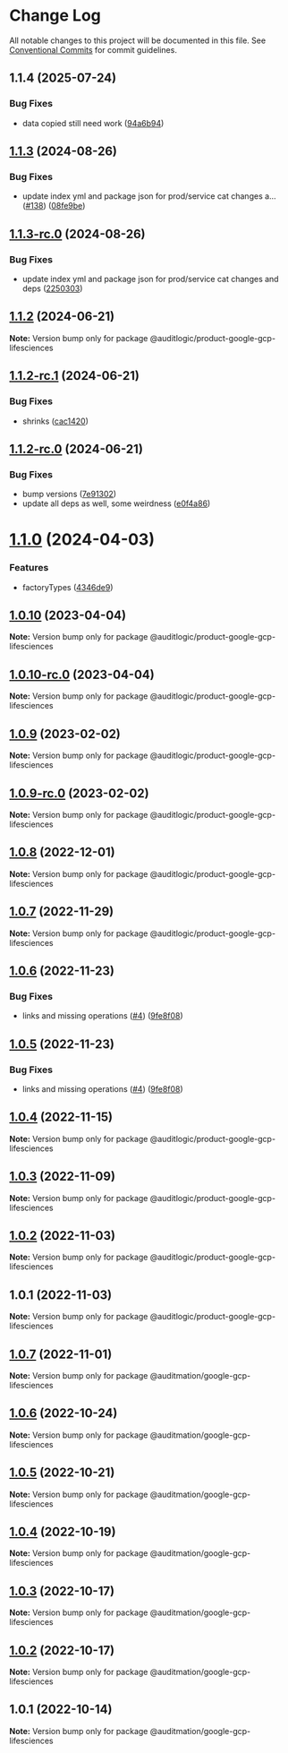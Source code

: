 # Change Log

All notable changes to this project will be documented in this file.
See [Conventional Commits](https://conventionalcommits.org) for commit guidelines.

## 1.1.4 (2025-07-24)


### Bug Fixes

* data copied still need work ([94a6b94](https://github.com/zerobias-org/product/commit/94a6b942fb0516367548599d739529536132755a))





## [1.1.3](https://github.com/auditlogic/product/compare/@auditlogic/product-google-gcp-lifesciences@1.1.2...@auditlogic/product-google-gcp-lifesciences@1.1.3) (2024-08-26)


### Bug Fixes

* update index yml and package json for prod/service cat changes a… ([#138](https://github.com/auditlogic/product/issues/138)) ([08fe9be](https://github.com/auditlogic/product/commit/08fe9beb1c8457462a19bc69caa02e6212d97e1a))





## [1.1.3-rc.0](https://github.com/auditlogic/product/compare/@auditlogic/product-google-gcp-lifesciences@1.1.2...@auditlogic/product-google-gcp-lifesciences@1.1.3-rc.0) (2024-08-26)


### Bug Fixes

* update index yml and package json for prod/service cat changes and deps ([2250303](https://github.com/auditlogic/product/commit/225030363a363608240135b7ebed386b28f01e4b))





## [1.1.2](https://github.com/auditlogic/product/compare/@auditlogic/product-google-gcp-lifesciences@1.1.2-rc.1...@auditlogic/product-google-gcp-lifesciences@1.1.2) (2024-06-21)

**Note:** Version bump only for package @auditlogic/product-google-gcp-lifesciences





## [1.1.2-rc.1](https://github.com/auditlogic/product/compare/@auditlogic/product-google-gcp-lifesciences@1.1.2-rc.0...@auditlogic/product-google-gcp-lifesciences@1.1.2-rc.1) (2024-06-21)


### Bug Fixes

* shrinks ([cac1420](https://github.com/auditlogic/product/commit/cac14200fefcd8183ab69fe89a47bd3f70f563e9))





## [1.1.2-rc.0](https://github.com/auditlogic/product/compare/@auditlogic/product-google-gcp-lifesciences@1.1.0...@auditlogic/product-google-gcp-lifesciences@1.1.2-rc.0) (2024-06-21)


### Bug Fixes

* bump versions ([7e91302](https://github.com/auditlogic/product/commit/7e913023b8b312150ed7762c32fbbe616be71de5))
* update all deps as well, some weirdness ([e0f4a86](https://github.com/auditlogic/product/commit/e0f4a864714e2d3de6bbf3da014d5312fe53be2f))





# [1.1.0](https://github.com/auditlogic/product/compare/@auditlogic/product-google-gcp-lifesciences@1.0.10...@auditlogic/product-google-gcp-lifesciences@1.1.0) (2024-04-03)


### Features

* factoryTypes ([4346de9](https://github.com/auditlogic/product/commit/4346de92693aee892fccf725338ffc7b80ab182b))





## [1.0.10](https://github.com/auditlogic/product/compare/@auditlogic/product-google-gcp-lifesciences@1.0.9...@auditlogic/product-google-gcp-lifesciences@1.0.10) (2023-04-04)

**Note:** Version bump only for package @auditlogic/product-google-gcp-lifesciences





## [1.0.10-rc.0](https://github.com/auditlogic/product/compare/@auditlogic/product-google-gcp-lifesciences@1.0.9...@auditlogic/product-google-gcp-lifesciences@1.0.10-rc.0) (2023-04-04)

**Note:** Version bump only for package @auditlogic/product-google-gcp-lifesciences





## [1.0.9](https://github.com/auditlogic/product/compare/@auditlogic/product-google-gcp-lifesciences@1.0.8...@auditlogic/product-google-gcp-lifesciences@1.0.9) (2023-02-02)

**Note:** Version bump only for package @auditlogic/product-google-gcp-lifesciences





## [1.0.9-rc.0](https://github.com/auditlogic/product/compare/@auditlogic/product-google-gcp-lifesciences@1.0.8...@auditlogic/product-google-gcp-lifesciences@1.0.9-rc.0) (2023-02-02)

**Note:** Version bump only for package @auditlogic/product-google-gcp-lifesciences





## [1.0.8](https://github.com/auditlogic/product/compare/@auditlogic/product-google-gcp-lifesciences@1.0.7...@auditlogic/product-google-gcp-lifesciences@1.0.8) (2022-12-01)

**Note:** Version bump only for package @auditlogic/product-google-gcp-lifesciences





## [1.0.7](https://github.com/auditlogic/product/compare/@auditlogic/product-google-gcp-lifesciences@1.0.6...@auditlogic/product-google-gcp-lifesciences@1.0.7) (2022-11-29)

**Note:** Version bump only for package @auditlogic/product-google-gcp-lifesciences





## [1.0.6](https://github.com/auditlogic/product/compare/@auditlogic/product-google-gcp-lifesciences@1.0.4...@auditlogic/product-google-gcp-lifesciences@1.0.6) (2022-11-23)


### Bug Fixes

* links and missing operations ([#4](https://github.com/auditlogic/product/issues/4)) ([9fe8f08](https://github.com/auditlogic/product/commit/9fe8f08fe7c57fdb79f991ac35bd6ac2e7dcad38))





## [1.0.5](https://github.com/auditlogic/product/compare/@auditlogic/product-google-gcp-lifesciences@1.0.4...@auditlogic/product-google-gcp-lifesciences@1.0.5) (2022-11-23)


### Bug Fixes

* links and missing operations ([#4](https://github.com/auditlogic/product/issues/4)) ([9fe8f08](https://github.com/auditlogic/product/commit/9fe8f08fe7c57fdb79f991ac35bd6ac2e7dcad38))





## [1.0.4](https://github.com/auditlogic/product/compare/@auditlogic/product-google-gcp-lifesciences@1.0.3...@auditlogic/product-google-gcp-lifesciences@1.0.4) (2022-11-15)

**Note:** Version bump only for package @auditlogic/product-google-gcp-lifesciences





## [1.0.3](https://github.com/auditlogic/product/compare/@auditlogic/product-google-gcp-lifesciences@1.0.2...@auditlogic/product-google-gcp-lifesciences@1.0.3) (2022-11-09)

**Note:** Version bump only for package @auditlogic/product-google-gcp-lifesciences





## [1.0.2](https://github.com/auditlogic/product/compare/@auditlogic/product-google-gcp-lifesciences@1.0.1...@auditlogic/product-google-gcp-lifesciences@1.0.2) (2022-11-03)

**Note:** Version bump only for package @auditlogic/product-google-gcp-lifesciences





## 1.0.1 (2022-11-03)

**Note:** Version bump only for package @auditlogic/product-google-gcp-lifesciences





## [1.0.7](https://github.com/auditmation/store-content/compare/@auditmation/google-gcp-lifesciences@1.0.6...@auditmation/google-gcp-lifesciences@1.0.7) (2022-11-01)

**Note:** Version bump only for package @auditmation/google-gcp-lifesciences





## [1.0.6](https://github.com/auditmation/store-content/compare/@auditmation/google-gcp-lifesciences@1.0.5...@auditmation/google-gcp-lifesciences@1.0.6) (2022-10-24)

**Note:** Version bump only for package @auditmation/google-gcp-lifesciences





## [1.0.5](https://github.com/auditmation/store-content/compare/@auditmation/google-gcp-lifesciences@1.0.4...@auditmation/google-gcp-lifesciences@1.0.5) (2022-10-21)

**Note:** Version bump only for package @auditmation/google-gcp-lifesciences





## [1.0.4](https://github.com/auditmation/store-content/compare/@auditmation/google-gcp-lifesciences@1.0.3...@auditmation/google-gcp-lifesciences@1.0.4) (2022-10-19)

**Note:** Version bump only for package @auditmation/google-gcp-lifesciences





## [1.0.3](https://github.com/auditmation/store-content/compare/@auditmation/google-gcp-lifesciences@1.0.2...@auditmation/google-gcp-lifesciences@1.0.3) (2022-10-17)

**Note:** Version bump only for package @auditmation/google-gcp-lifesciences





## [1.0.2](https://github.com/auditmation/store-content/compare/@auditmation/google-gcp-lifesciences@1.0.1...@auditmation/google-gcp-lifesciences@1.0.2) (2022-10-17)

**Note:** Version bump only for package @auditmation/google-gcp-lifesciences





## 1.0.1 (2022-10-14)

**Note:** Version bump only for package @auditmation/google-gcp-lifesciences

